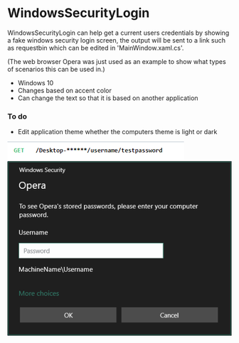 # WindowsSecurityLogin

WindowsSecurityLogin can help get a current users credentials by showing a fake windows security login screen, the output will be sent to a link such as requestbin which can be edited in 'MainWindow.xaml.cs'.

(The web browser Opera was just used as an example to show what types of scenarios this can be used in.)

* Windows 10
* Changes based on accent color
* Can change the text so that it is based on another application

### To do ###
* Edit application theme whether the computers theme is light or dark

![Example image](https://github.com/Hylaeosaurus/OperaPasswordLock/blob/master/get.png)
![Example image2](https://github.com/Hylaeosaurus/OperaPasswordLock/blob/master/WindowsSecurityLogin.png)

